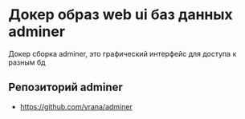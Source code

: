 # Докер образ web ui баз данных adminer

Докер сборка adminer, это графический интерфейс для доступа к разным бд

## Репозиторий adminer

- https://github.com/vrana/adminer
